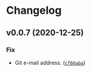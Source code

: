 # Changelog

<!--next-version-placeholder-->

## v0.0.7 (2020-12-25)
### Fix
* Git e-mail address. ([`cf66aba`](https://github.com/d0m3nik/pycimg/commit/cf66aba9443e657aed90bebba73aa205da2bc552))
